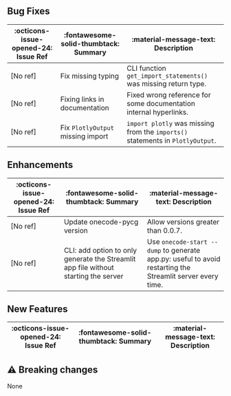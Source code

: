 ## Bug Fixes

:octicons-issue-opened-24: Issue Ref | :fontawesome-solid-thumbtack: Summary | :material-message-text: Description
-|-|-
[No ref] | Fix missing typing | CLI function `get_import_statements()` was missing return type.
[No ref] | Fixing links in documentation | Fixed wrong reference for some documentation internal hyperlinks.
[No ref] | Fix `PlotlyOutput` missing import | `import plotly` was missing from the `imports()` statements in `PlotlyOutput`.

## Enhancements

:octicons-issue-opened-24: Issue Ref | :fontawesome-solid-thumbtack: Summary | :material-message-text: Description
-|-|-
[No ref] | Update onecode-pycg version | Allow versions greater than 0.0.7.
[No ref] | CLI: add option to only generate the Streamlit app file without starting the server | Use `onecode-start --dump` to generate app.py: useful to avoid restarting the Streamlit server every time.


## New Features

:octicons-issue-opened-24: Issue Ref | :fontawesome-solid-thumbtack: Summary | :material-message-text: Description
-|-|-


## :warning: Breaking changes

None
